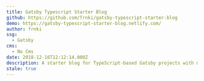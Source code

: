 ```yaml
---
title: Gatsby Typescript Starter Blog
github: https://github.com/frnki/gatsby-typescript-starter-blog
demo: https://gatsby-typescript-starter-blog.netlify.com/
author: frnki
ssg:
  - Gatsby
cms:
  - No Cms
date: 2018-12-16T12:12:14.000Z
description: A starter blog for TypeScript-based Gatsby projects with minimal settings.
stale: true
---
```

